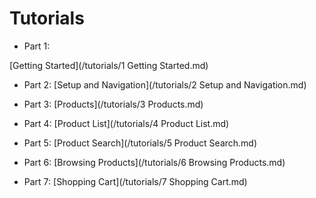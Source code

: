 # Tutorials

* Part 1:

[Getting Started](/tutorials/1 Getting Started.md)

* Part 2: [Setup and Navigation](/tutorials/2 Setup and Navigation.md)

* Part 3: [Products](/tutorials/3 Products.md)

* Part 4: [Product List](/tutorials/4 Product List.md)

* Part 5: [Product Search](/tutorials/5 Product Search.md)

* Part 6: [Browsing Products](/tutorials/6 Browsing Products.md)

* Part 7: [Shopping Cart](/tutorials/7 Shopping Cart.md)
